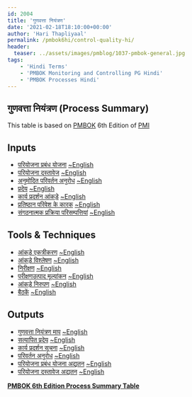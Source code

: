 ```yaml
---
id: 2004   
title: 'गुणवत्ता नियंत्रण'
date: '2021-02-18T18:10:00+00:00'
author: 'Hari Thapliyaal'
permalink: /pmbok6hi/control-quality-hi/
header:
  teaser: ../assets/images/pmblog/1037-pmbok-general.jpg
tags:
    - 'Hindi Terms'
    - 'PMBOK Monitoring and Controlling PG Hindi'
    - 'PMBOK Processes Hindi'
---
```


## गुणवत्ता नियंत्रण (Process Summary)

This table is based on [PMBOK](https://www.pmi.org/pmbok-guide-standards) 6th Edition of [PMI](https://www.pmi.org)

## Inputs

- [परियोजना प्रबंध योजना](/pmbok6hi/project-management-plan-hi)  [~English](/pmbok6/Project-Management-Plan)
- [परियोजना दस्तावेज](/pmbok6hi/project-documents-hi)  [~English](/pmbok6/Project-Documents)
- [अनुमोदित परिवर्तन अनुरोध](/pmbok6hi/approved-change-requests-hi)  [~English](/pmbok6/Approved-Change-Requests)
- [प्रदेय](/pmbok6hi/deliverables-hi)  [~English](/pmbok6/Deliverables)
- [कार्य प्रदर्शन आंकड़े](/pmbok6hi/work-performance-data-hi)  [~English](/pmbok6/Work-Performance-Data)
- [प्रतिष्ठान परिवेश के कारक](/pmbok6hi/enterprise-environmental-factors-hi)  [~English](/pmbok6/Enterprise-Environmental-Factors)
- [संगठनात्मक प्रक्रिया परिसम्पत्तियां](/pmbok6hi/organizational-process-assets-hi)  [~English](/pmbok6/Organizational-Process-Assets)

## Tools &amp; Techniques

- [आंकड़े एकत्रीकरण](/pmbok6hi/data-gathering-hi)  [~English](/pmbok6/Data-Gathering)
- [आंकड़े विश्लेषण](/pmbok6hi/data-analysis-hi)  [~English](/pmbok6/Data-Analysis)
- [निरीक्षण](/pmbok6hi/inspection-hi)  [~English](/pmbok6/Inspection)
- [परीक्षणउत्पाद मूल्यांकन](/pmbok6hi/testing/product-evaluations-hi)  [~English](/pmbok6/Testing/Product-Evaluations)
- [आंकड़े निरुपण](/pmbok6hi/data-representation-hi)  [~English](/pmbok6/Data-Representation)
- [बैठकें](/pmbok6hi/meetings-hi)  [~English](/pmbok6/Meetings)

## Outputs

- [गुणवत्ता नियंत्रण माप](/pmbok6hi/quality-control-measurements-hi)  [~English](/pmbok6/Quality-Control-Measurements)
- [सत्यापित प्रदेय](/pmbok6hi/verified-deliverables-hi)  [~English](/pmbok6/Verified-Deliverables)
- [कार्य प्रदर्शन सूचना](/pmbok6hi/work-performance-information-hi)  [~English](/pmbok6/Work-Performance-Information)
- [परिवर्तन अनुरोध](/pmbok6hi/change-requests-hi)  [~English](/pmbok6/Change-Requests)
- [परियोजना प्रबंध योजना अद्यतन](/pmbok6hi/project-management-plan-updates-hi)  [~English](/pmbok6/Project-Management-Plan-Updates)
- [परियोजना दस्तावेज अद्यतन](/pmbok6hi/project-documents-updates-hi)  [~English](/pmbok6/Project-Documents-Updates)

**[PMBOK 6th Edition Process Summary Table](process-groups-and-processes-in-pmbok6/)**